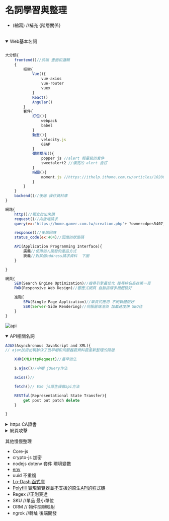 # 名詞學習與整理

<style>
html {
    overflow: -moz-hidden-unscrollable;
    height: 100%;
}

body::-webkit-scrollbar {
    display: none;
}

body {
    -ms-overflow-style: none;
    height: 100%;
	width: calc(100vw + 18px);
	overflow: auto;
}
</style>
- (縮寫) //補充 {階層關係}
<br>



<details open>
  <summary>Web基本名詞</summary>

```js

大分類{
    frontend()//前端 畫面和邏輯
    {
        框架{
            Vue(){
                vue-axios
                vue-router
                vuex
            }
            React()
            Angular()
        }
        套件{
            打包(){
                webpack
                babel
            }
            動畫(){
                velocity.js
                GSAP
            }
            彈窗提示(){
                popper js //alert 輕量級的套件
                sweetalert2 //漂亮的 alert 自訂
            }
            時間(){
                moment.js //https://ithelp.ithome.com.tw/articles/10208995
            }
        }
    }
    backend()//後端 操作資料庫
}

網路{
    http()//獨立拉出來講
    request()//向後端請求
    query(ex:'https://home.gamer.com.tw/creation.php'+ ?owner=dpes5407)//請求攜帶參數

    response()//後端回應
    status_code(ex:404)//回應的狀態碼

    API(Application Programming Interface){
        廣義//使用別人開發的產品方式
        狹義//對某個address請求資料  下圖
    }

}

網頁{
    SEO(Search Engine Optimization)//搜尋引擎最佳化 搜尋排名高在第一頁
    RWD(Responsive Web Design)//響應式網頁 自動排版手機體驗好

    進階{
        SPA(Single Page Application)//單頁式應用 不刷新體驗好
        SSR(Server-Side Rendering)//伺服器端渲染 加載速度快 SEO佳
    }
}

```

![api](https://drive.google.com/uc?export=download&id=1Q9TW06Xf7AzS_d0MmdMbRcRyRelK_vfk)

</details>




<details open>
  <summary>API相關名詞</summary>
  
```js
AJAX(Asynchronous JavaScript and XML){
// ajax技術出現解決了很早期和伺服器要資料要重新整理的問題

    XHR(XMLHttpRequest)//最早做法

    $.ajax()//中期 jQuery作法

    axios()//

    fetch()// ES6 js原生操做api方法

    RESTful(Representational State Transfer){
        get post put patch delete
    }

}

```
</details>




<details>
  <summary>https CA證書</summary>
  
```js
HTTP(HyperText Transfer Protocol){//超文本傳輸協定 往返“瀏覽器”與“伺服器”的通訊協議
    //定義了不同Request方法 
    //因為沒加密(=明文) 很容易被串改&攻擊
    HTTPS(){//S是Secure的意思 需要SSL/TLS加密
        TLS(Transport Layer Security){//傳輸層安全性協定
            //前身為SSL
            SSL(Secure Sockets Layer){//安全通訊協定
                X.509 認證
            }
            //都是透過交握溝通(Handshake )以及公私鑰加密的動作，來達到資料保密的溝通。
            Key{
                公鑰
                私鑰
                PKI系統
            }
        }
        `Let's Encrypt` //免費服務
        SSL購買種類{
            Personal 個人 = 一般使用者或是小型公司

            Business 商業 = 大型公司

            ECOMMERCE 電子商務 = 購物平台

            One Domain = 一個網域網址, 包含 domain 自己與 www.domain

            Muti-Domain = 同一個憑證可以給不同的domain一起使用，提升彼此之間的關係信賴度(下面例子有會有提到)

            Sub Domain = 子網域使用一樣的憑證，例如常見的api.domain 或是 demo.domain 測試用站台的HTTPS            
        }
    }
}

PKI(ublic Key Infrastructure){//公開金鑰基礎建設
    數位憑證
    公私鑰加密解密
    CA(Certificate Authority){//數位憑證認證機構
        根憑證(root certificate)
        根憑證權威單位(Root Certificate Authority)
        自簽數位簽章(Self-Signed CA)

        中介證書()

        CRL()// 伺服器清單
    }    
}


```

[ssl wiki](https://zh.wikipedia.org/wiki/%E5%82%B3%E8%BC%B8%E5%B1%A4%E5%AE%89%E5%85%A8%E6%80%A7%E5%8D%94%E5%AE%9A)
[https progressbar](https://progressbar.tw/posts/98)
</details>




<details>
  <summary>網頁攻擊</summary>
  
```js
AJAX(Asynchronous JavaScript and XML){

}

```
</details>



其他慢慢整理

+ Core-js
+ crypto-js 加密
+ nodejs dotenv 套件 環境變數
+ [env](https://dwatow.github.io/2019/01-26-node-with-env-first/)
+ uuid 不重複
+ [Lo-Dash 函式庫](https://medium.com/itsems-frontend/javascript-lodash-9e6833cb1158)
+ [Polyfill 實現瀏覽器並不支援的原生API的程式碼](https://codertw.com/%E5%89%8D%E7%AB%AF%E9%96%8B%E7%99%BC/29473/)
+ Regex //正則表達
+ SKU //單品 最小單位
+ ORM // 物件關聯映射
+ ngrok //轉址 後端開發

<!-- JavaScript
jQuery(JavaScript 函式庫)
初衷是用來簡化 HTML 與 JavaScript 之間的溝通與操作 -->
```
